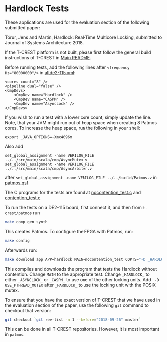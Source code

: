 # Hardlock Tests

These applications are used for the evaluation section of the following submitted paper:

Tórur, Jens and Martin, Hardlock: Real-Time Multicore Locking, submitted to Journal of Systems Architecture 2018.

If the T-CREST platform is not built, please first follow the general build 
instructions of T-CREST in [Main README](../../../README.md).

Before running tests, add the following lines after `<frequency Hz="80000000"/>` in 
[altde2-115.xml](../../../hardware/config/altde2-115.xml):
```
<cores count="8" />
<pipeline dual="false" />
<CmpDevs>
	<CmpDev name="Hardlock" />
	<CmpDev name="CASPM" />
	<CmpDev name="AsyncLock" />
</CmpDevs>
```

If you wish to run a test with a lower core count, simply update the line.
Note, that your JVM might run out of heap space when creating 8 Patmos
cores. To increase the heap space, run the following in your shell:
```
export _JAVA_OPTIONS=-Xmx4096m
```

Also add 
```
set_global_assignment -name VERILOG_FILE ../../src/main/scala/cmp/AsyncMutex.v
set_global_assignment -name VERILOG_FILE ../../src/main/scala/cmp/AsyncArbiter.v
```
after `set_global_assignment -name VERILOG_FILE ../../build/Patmos.v` in
[patmos.qsf](../../../hardware/quartus/altde2-115/patmos.qsf)

The C programs for the tests are found at 
[nocontention_test.c](nocontention_test.c)
and
[contention_test.c](contention_test.c)

To run the tests on a DE2-115 board, first connect it, 
and then from `t-crest/patmos` run 
```bash
make comp gen synth
```
This creates Patmos. To configure the FPGA with Patmos, run:
```bash
make config
```
Afterwards run:
```bash
make download app APP=hardlock MAIN=nocontention_test COPTS="-D _HARDLOCK_"
```
This compiles and downloads the program that tests the Hardlock without contention. 
Change `MAIN` to the appropriate test. Change `_HARDLOCK_` to either `_ASYNCLOCK_`
or `_CASPM_` to use one of the other locking units. Add ` -D USE_PTHREAD_MUTEX`
after `_HARDLOCK_` to use the locking unit with the POSIX mutex.

To ensure that you have the exact version of T-CREST that we have used in the
evaluation section of the paper, use the following `git` command to checkout that version:

```bash
git checkout `git rev-list -n 1 --before="2018-09-26" master`
```

This can be done in all T-CREST repositories. However, it is most important
in `patmos`.
